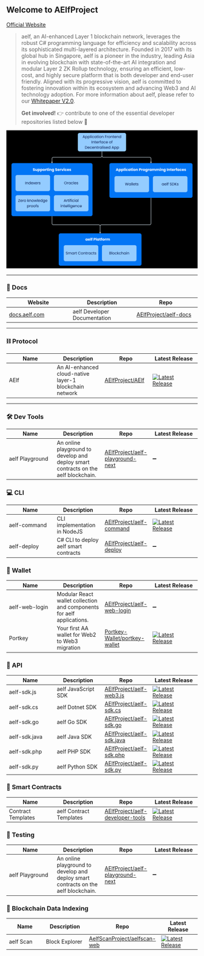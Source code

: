 ## Welcome to AElfProject

[Official Website](https://aelf.com)

> aelf, an AI-enhanced Layer 1 blockchain network, leverages the robust C# programming language for efficiency and scalability across its sophisticated multi-layered architecture. Founded in 2017 with its global hub in Singapore, aelf is a pioneer in the industry, leading Asia in evolving blockchain with state-of-the-art AI integration and modular Layer 2 ZK Rollup technology, ensuring an efficient, low-cost, and highly secure platform that is both developer and end-user friendly. Aligned with its progressive vision, aelf is committed to fostering innovation within its ecosystem and advancing Web3 and AI technology adoption. For more information about aelf, please refer to our [Whitepaper V2.0](https://docs.aelf.com/resources/whitepaper-2/).
>
> **Get involved!** 👉 contribute to one of the essential developer repositories listed below 🙏

<img src="https://github.com/AElfProject/.github/blob/master/profile/aelf-platform-diagram.png?raw=true" width="900"/>

---

### 📝 Docs

<table width="100%">
  <thead>
    <tr>
      <th width="25%">Website</th>
      <th width="25%">Description</th>
      <th width="25%">Repo</th>
    </tr>
  </thead>
  <tbody>
    <tr>
      <td><a href="https://docs.aelf.com">docs.aelf.com</a></td>
      <td>aelf Developer Documentation</td>
      <td><a href="https://github.com/AElfProject/aelf-docs">AElfProject/aelf-docs</a></td>
    </tr>
  </tbody>
</table>

---

### ⛓️ Protocol

<table width="100%">
  <thead>
    <tr>
      <th width="25%">Name</th>
      <th width="25%">Description</th>
      <th width="25%">Repo</th>
      <th width="25%">Latest Release</th>
    </tr>
  </thead>
  <tbody>
    <tr>
      <td>AElf</td>
      <td>An AI-enhanced cloud-native layer-1 blockchain network</td>
      <td><a href="https://github.com/AElfProject/AElf">AElfProject/AElf</a></td>
      <td><a href="https://github.com/AElfProject/AElf/releases"><img src="https://img.shields.io/github/v/release/aelfproject/aelf?label=" alt="Latest Release"></a></td>
    </tr>
  </tbody>
</table>

---

### 🛠️ Dev Tools

<table width="100%">
  <thead>
    <tr>
      <th width="25%">Name</th>
      <th width="25%">Description</th>
      <th width="25%">Repo</th>
      <th width="25%">Latest Release</th>
    </tr>
  </thead>
  <tbody>
    <tr>
      <td>aelf Playground</td>
      <td>An online playground to develop and deploy smart contracts on the aelf blockchain.</td>
      <td><a href="https://github.com/AElfProject/aelf-playground-next">AElfProject/aelf-playground-next</a></td>
      <td>➖</td>
    </tr>
  </tbody>
</table>

### 💻 CLI

<table width="100%">
  <thead>
    <tr>
      <th width="25%">Name</th>
      <th width="25%">Description</th>
      <th width="25%">Repo</th>
      <th width="25%">Latest Release</th>
    </tr>
  </thead>
  <tbody>
    <tr>
      <td>aelf-command</td>
      <td>CLI implementation in NodeJS</td>
      <td><a href="https://github.com/AElfProject/aelf-command">AElfProject/aelf-command</a></td>
      <td><a href="https://github.com/AElfProject/aelf-command/releases"><img src="https://img.shields.io/github/v/release/aelfproject/aelf-command?label=" alt="Latest Release" /></a></td>
    </tr>
    <tr>
      <td>aelf-deploy</td>
      <td>C# CLI to deploy aelf smart contracts</td>
      <td><a href="https://github.com/AElfProject/aelf-deploy">AElfProject/aelf-deploy</a></td>
      <td>➖</td>
    </tr>
  </tbody>
</table>

<h3>🔑 Wallet</h3>

<table width="100%">
  <thead>
    <tr>
      <th width="25%">Name</th>
      <th width="25%">Description</th>
      <th width="25%">Repo</th>
      <th width="25%">Latest Release</th>
    </tr>
  </thead>
  <tbody>
    <tr>
      <td>aelf-web-login</td>
      <td>Modular React wallet collection and components for aelf applications.</td>
      <td><a href="https://github.com/AElfProject/aelf-web-login">AElfProject/aelf-web-login</a></td>
      <td>➖</td>
    </tr>
    <tr>
      <td>Portkey</td>
      <td>Your first AA wallet for Web2 to Web3 migration</td>
      <td><a href="https://github.com/Portkey-Wallet/portkey-wallet">Portkey-Wallet/portkey-wallet</a></td>
      <td><a href="https://github.com/Portkey-Wallet/portkey-wallet/releases"><img src="https://img.shields.io/github/v/release/Portkey-Wallet/portkey-wallet?label=" alt="Latest Release" /></a></td>
    </tr>
  </tbody>
</table>

<h3>🔌 API</h3>

<table width="100%">
  <thead>
    <tr>
      <th width="25%">Name</th>
      <th width="25%">Description</th>
      <th width="25%">Repo</th>
      <th width="25%">Latest Release</th>
    </tr>
  </thead>
  <tbody>
    <tr>
      <td>aelf-sdk.js</td>
      <td>aelf JavaScript SDK</td>
      <td><a href="https://github.com/AElfProject/aelf-web3.js">AElfProject/aelf-web3.js</a></td>
      <td><a href="https://github.com/AElfProject/aelf-web3.js/releases"><img src="https://img.shields.io/github/v/release/AElfProject/aelf-web3.js?label=" alt="Latest Release" /></a></td>
    </tr>
    <tr>
      <td>aelf-sdk.cs</td>
      <td>aelf Dotnet SDK</td>
      <td><a href="https://github.com/AElfProject/aelf-sdk.cs">AElfProject/aelf-sdk.cs</a></td>
      <td><a href="https://github.com/AElfProject/aelf-sdk.cs/releases"><img src="https://img.shields.io/github/v/release/AElfProject/aelf-sdk.cs?label=" alt="Latest Release" /></a></td>
    </tr>
    <tr>
      <td>aelf-sdk.go</td>
      <td>aelf Go SDK</td>
      <td><a href="https://github.com/AElfProject/aelf-sdk.go">AElfProject/aelf-sdk.go</a></td>
      <td><a href="https://github.com/AElfProject/aelf-sdk.go/releases"><img src="https://img.shields.io/github/v/release/AElfProject/aelf-sdk.go?label=" alt="Latest Release" /></a></td>
    </tr>
    <tr>
      <td>aelf-sdk.java</td>
      <td>aelf Java SDK</td>
      <td><a href="https://github.com/AElfProject/aelf-sdk.java">AElfProject/aelf-sdk.java</a></td>
      <td><a href="https://github.com/AElfProject/aelf-sdk.java/releases"><img src="https://img.shields.io/github/v/release/AElfProject/aelf-sdk.java?label=" alt="Latest Release" /></a></td>
    </tr>
    <tr>
      <td>aelf-sdk.php</td>
      <td>aelf PHP SDK</td>
      <td><a href="https://github.com/AElfProject/aelf-sdk.php">AElfProject/aelf-sdk.php</a></td>
      <td><a href="https://github.com/AElfProject/aelf-sdk.php/releases"><img src="https://img.shields.io/github/v/release/AElfProject/aelf-sdk.php?label=" alt="Latest Release" /></a></td>
    </tr>
    <tr>
      <td>aelf-sdk.py</td>
      <td>aelf Python SDK</td>
      <td><a href="https://github.com/AElfProject/aelf-sdk.py">AElfProject/aelf-sdk.py</a></td>
      <td><a href="https://github.com/AElfProject/aelf-sdk.py/releases"><img src="https://img.shields.io/github/v/release/AElfProject/aelf-sdk.py?label=" alt="Latest Release" /></a></td>
    </tr>
  </tbody>
</table>

### 📝 Smart Contracts

<table width="100%">
  <thead>
    <tr>
      <th width="25%">Name</th>
      <th width="25%">Description</th>
      <th width="25%">Repo</th>
      <th width="25%">Latest Release</th>
    </tr>
  </thead>
  <tbody>
    <tr>
      <td>Contract Templates</td>
      <td>aelf Contract Templates</td>
      <td><a href="https://github.com/AElfProject/aelf-developer-tools">AElfProject/aelf-developer-tools</a></td>
      <td><a href="https://github.com/AElfProject/aelf-developer-tools/releases"><img src="https://img.shields.io/github/v/release/AElfProject/aelf-developer-tools?label=" alt="Latest Release" /></a></td>
    </tr>
  </tbody>
</table>

<h3>🧪 Testing</h3>

<table width="100%">
  <thead>
    <tr>
      <th width="25%">Name</th>
      <th width="25%">Description</th>
      <th width="25%">Repo</th>
      <th width="25%">Latest Release</th>
    </tr>
  </thead>
  <tbody>
    <tr>
      <td>aelf Playground</td>
      <td>An online playground to develop and deploy smart contracts on the aelf blockchain.</td>
      <td><a href="https://github.com/AElfProject/aelf-playground-next">AElfProject/aelf-playground-next</a></td>
      <td>➖</td>
    </tr>
  </tbody>
</table>

### 🔎 Blockchain Data Indexing

<table width="100%">
  <thead>
    <tr>
      <th width="25%">Name</th>
      <th width="25%">Description</th>
      <th width="25%">Repo</th>
      <th width="25%">Latest Release</th>
    </tr>
  </thead>
  <tbody>
    <tr>
      <td>aelf Scan</td>
      <td>Block Explorer</td>
      <td><a href="https://github.com/AelfScanProject/aelfscan-web">AelfScanProject/aelfscan-web</a></td>
      <td><a href="https://github.com/AelfScanProject/aelfscan-web/releases"><img src="https://img.shields.io/github/v/release/AelfScanProject/aelfscan-web?label=" alt="Latest Release" /></a></td>
    </tr>
  </tbody>
</table>
